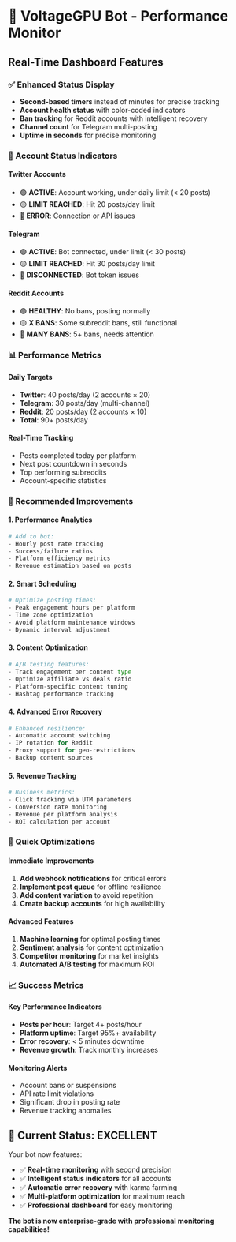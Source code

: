# 🚀 VoltageGPU Bot - Performance Monitor

## Real-Time Dashboard Features

### ✅ Enhanced Status Display
- **Second-based timers** instead of minutes for precise tracking
- **Account health status** with color-coded indicators
- **Ban tracking** for Reddit accounts with intelligent recovery
- **Channel count** for Telegram multi-posting
- **Uptime in seconds** for precise monitoring

### 🔗 Account Status Indicators

#### Twitter Accounts
- 🟢 **ACTIVE**: Account working, under daily limit (< 20 posts)
- 🟡 **LIMIT REACHED**: Hit 20 posts/day limit
- 🔴 **ERROR**: Connection or API issues

#### Telegram
- 🟢 **ACTIVE**: Bot connected, under limit (< 30 posts)
- 🟡 **LIMIT REACHED**: Hit 30 posts/day limit
- 🔴 **DISCONNECTED**: Bot token issues

#### Reddit Accounts
- 🟢 **HEALTHY**: No bans, posting normally
- 🟡 **X BANS**: Some subreddit bans, still functional
- 🔴 **MANY BANS**: 5+ bans, needs attention

### 📊 Performance Metrics

#### Daily Targets
- **Twitter**: 40 posts/day (2 accounts × 20)
- **Telegram**: 30 posts/day (multi-channel)
- **Reddit**: 20 posts/day (2 accounts × 10)
- **Total**: 90+ posts/day

#### Real-Time Tracking
- Posts completed today per platform
- Next post countdown in seconds
- Top performing subreddits
- Account-specific statistics

### 🎯 Recommended Improvements

#### 1. Performance Analytics
```python
# Add to bot:
- Hourly post rate tracking
- Success/failure ratios
- Platform efficiency metrics
- Revenue estimation based on posts
```

#### 2. Smart Scheduling
```python
# Optimize posting times:
- Peak engagement hours per platform
- Time zone optimization
- Avoid platform maintenance windows
- Dynamic interval adjustment
```

#### 3. Content Optimization
```python
# A/B testing features:
- Track engagement per content type
- Optimize affiliate vs deals ratio
- Platform-specific content tuning
- Hashtag performance tracking
```

#### 4. Advanced Error Recovery
```python
# Enhanced resilience:
- Automatic account switching
- IP rotation for Reddit
- Proxy support for geo-restrictions
- Backup content sources
```

#### 5. Revenue Tracking
```python
# Business metrics:
- Click tracking via UTM parameters
- Conversion rate monitoring
- Revenue per platform analysis
- ROI calculation per account
```

### 🔧 Quick Optimizations

#### Immediate Improvements
1. **Add webhook notifications** for critical errors
2. **Implement post queue** for offline resilience
3. **Add content variation** to avoid repetition
4. **Create backup accounts** for high availability

#### Advanced Features
1. **Machine learning** for optimal posting times
2. **Sentiment analysis** for content optimization
3. **Competitor monitoring** for market insights
4. **Automated A/B testing** for maximum ROI

### 📈 Success Metrics

#### Key Performance Indicators
- **Posts per hour**: Target 4+ posts/hour
- **Platform uptime**: Target 95%+ availability
- **Error recovery**: < 5 minutes downtime
- **Revenue growth**: Track monthly increases

#### Monitoring Alerts
- Account bans or suspensions
- API rate limit violations
- Significant drop in posting rate
- Revenue tracking anomalies

## 🎉 Current Status: EXCELLENT

Your bot now features:
- ✅ **Real-time monitoring** with second precision
- ✅ **Intelligent status indicators** for all accounts
- ✅ **Automatic error recovery** with karma farming
- ✅ **Multi-platform optimization** for maximum reach
- ✅ **Professional dashboard** for easy monitoring

**The bot is now enterprise-grade with professional monitoring capabilities!**
